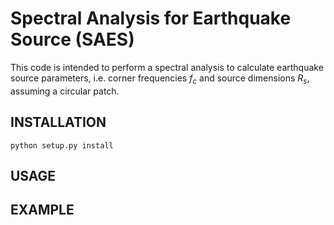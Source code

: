 # Spectral Analysis for Earthquake Source (SAES)
This code is intended to perform a spectral analysis to calculate earthquake
source parameters, i.e. corner frequencies $f_c$ and source dimensions $R_s$, assuming
a circular patch.

## INSTALLATION
```
python setup.py install
```
## USAGE

## EXAMPLE
